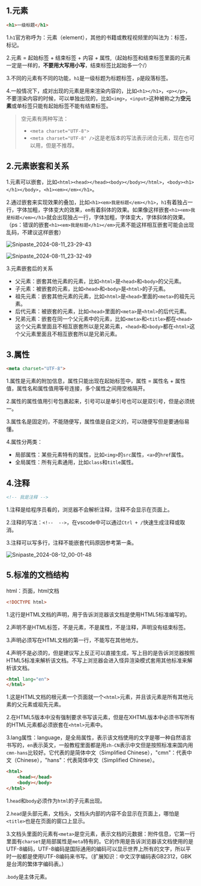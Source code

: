 ## 1.元素

```html
<h1>一级标题</h1>
```

1.`h1`官方称呼为：元素（element），其他的书籍或教程视频里的叫法为：标签，标记。

2.元素 = 起始标签 + 结束标签 + 内容 + 属性,（起始标签和结束标签里面的元素一定是一样的，**不要用大写用小写**，结束标签比起始多一个/）

3.不同的元素有不同的功能，`h1`是一级标题为标题标签，`p`是段落标签。

4.一般情况下，成对出现的元素是用来渲染内容的，比如`<h1></h1>`，`<p></p>`，不要渲染内容的时候，可以单独出现的，比如`<img>`，`<input>`这种被称之为**空元素**或单标签只能有起始标签不能有结束标签。

> 空元素有两种写法：
> - `<meta charset="UTF-8">`
> - `<meta charset="UTF-8" />`这是老版本的写法表示闭合元素，现在也可以用，但是不推荐。

## 2.元素嵌套和关系

1.元素可以嵌套，比如`<html><head></head><body></body></html>`，`<body><h1></h1></body>`，`<h1><em></em></h1>`。

2.通过嵌套来实现效果的叠加，比如`<h1><em>我是标题</em></h1>`，`h1`有着独占一行，字体加粗，字体变大的效果，`em`有着斜体的效果。如果像这样嵌套`<h1><em>我是标题</em></h1>`就会出现独占一行，字体加粗，字体变大，字体斜体的效果。（ps：错误的嵌套`<h1><em>我是标题</h1></em>`元素不能这样相互嵌套可能会出现乱码，不建议这样嵌套）

![Snipaste_2024-08-11_23-29-43](https://cdn.jsdelivr.net/gh/Chair-lin/tuchuang/img/Snipaste_2024-08-11_23-29-43.png)

![Snipaste_2024-08-11_23-32-49](https://cdn.jsdelivr.net/gh/Chair-lin/tuchuang/img/Snipaste_2024-08-11_23-32-49.png)

3.元素嵌套后的关系

- 父元素：嵌套其他元素的元素，比如`<html>`是`<head>`和`<body>`的父元素。
- 子元素：被嵌套的元素，比如`<head>`和`<body>`是`<html>`的子元素。
- 祖先元素：嵌套其他元素的元素，比如`<html>`是`<head>`里面的`<meta>`的祖先元素。
- 后代元素：被嵌套的元素，比如`<head>`里面的`<meta>`是`<html>`的后代元素。
- 兄弟元素：嵌套在同一个父元素中的元素，比如`<meta>`和`<title>`都在`<head>`这个父元素里面且不相互嵌套所以是兄弟元素，`<head>`和`<body>`都在`<html>`这个父元素里面且不相互嵌套所以是兄弟元素。

## 3.属性

```html
<meta charset="UTF-8">
```
1.属性是元素的附加信息，属性只能出现在起始标签中，属性 = 属性名 + 属性值，属性名和属性值用等号连接，多个属性之间用空格隔开。

2.属性的属性值用引号包裹起来，引号可以是单引号也可以是双引号，但是必须统一。

3.属性名是固定的，不能随便写，属性值是自定义的，可以随便写但是要通俗易懂。

4.属性分两类：

- 局部属性：某些元素特有的属性，比如`<img>`的`src`属性，`<a>`的`href`属性。
- 全局属性：所有元素通用，比如`class`和`title`属性。

## 4.注释

```html
<!-- 我是注释 -->
```

1.注释是给程序员看的，浏览器不会解析注释，注释不会显示在页面上。

2.注释的写法：`<!--  -->`，在vscode中可以通过`Ctrl + /`快速生成注释或取消。

3.注释可以写多行，注释不能嵌套代码原因参考第一条。

![Snipaste_2024-08-12_00-01-48](https://cdn.jsdelivr.net/gh/Chair-lin/tuchuang/img/Snipaste_2024-08-12_00-01-48.png)

## 5.标准的文档结构

html：页面，html文档

```html
<!DOCTYPE html>
```

1.这行是HTML文档的声明，用于告诉浏览器该文档是使用HTML5标准编写的。

2.声明不是HTML标签，不是元素，不是属性，不是注释，声明没有结束标签。

3.声明必须写在HTML文档的第一行，不能写在其他地方。

4.声明不是必须的，但是建议写上反正可以直接生成，写上目的是告诉浏览器按照HTML5标准来解析该文档。不写上浏览器会进入怪异渲染模式套用其他标准来解析该文档。

```html
<html lang="en">
</html>
```

1.这是HTML文档的根元素一个页面就一个`<html>`元素，并且该元素是所有其他元素的父元素或祖先元素。

2.在HTML5版本中没有强制要求书写该元素，但是在XHTML版本中必须书写所有的HTML元素都必须嵌套在`<html>`元素中。

3.lang属性：language，是全局属性，表示该文档使用的文字是哪一种自然语言书写的，`en`表示英文，一般教程里面都是用`zh-CN`表示中文但是按照标准来国内用`cmn-hans`比较好。它代表的是简体中文（Simplified Chinese），"cmn"：代表中文（Chinese），"hans"：代表简体中文（Simplified Chinese）。

```html
<html>
    <head></head>
    <body></body>
</html>
```
1.`head`和`body`必须作为`html`的子元素出现。

2.`head`是头部元素，文档头，文档头内部的内容不会显示在页面上，哪怕是`<title>`也是在页面的窗口上显示。

3.文档头里面的元素有`<meta>`是空元素，表示文档的元数据：附件信息，它第一行里面有`charset`是局部属性是`meta`特有的。它的作用是告诉浏览器该文档使用的是UTF-8编码，UTF-8编码是国际通用的编码可以显示世界上所有的文字，所以平时一般都是使用UTF-8编码来书写。（扩展知识：中文汉字编码表GB2312，GBK是台湾的繁体字编码表。）

.`body`是主体元素。